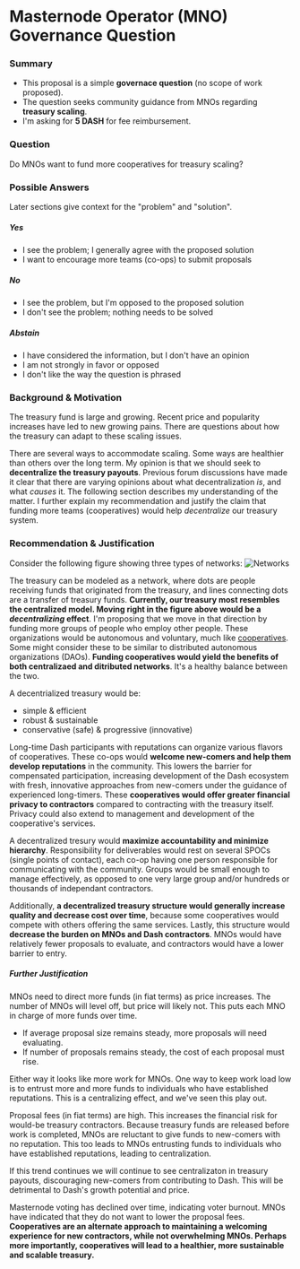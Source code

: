 # Masternode Operator (MNO) Governance Question

### Summary
* This proposal is a simple **governace question** (no scope of work proposed). 
* The question seeks community guidance from MNOs regarding **treasury scaling**.
* I'm asking for **5 DASH** for fee reimbursement.

### Question
Do MNOs want to fund more cooperatives for treasury scaling?

### Possible Answers
Later sections give context for the "problem" and "solution".

##### Yes
* I see the problem;  I generally agree with the proposed solution
* I want to encourage more teams (co-ops) to submit proposals

##### No
* I see the problem, but I'm opposed to the proposed solution
* I don't see the problem; nothing needs to be solved

##### Abstain
* I have considered the information, but I don't have an opinion
* I am not strongly in favor or opposed
* I don't like the way the question is phrased

### Background & Motivation
The treasury fund is large and growing.  Recent price and popularity increases have led to new growing pains.  There are questions about how the treasury can adapt to these scaling issues.

There are several ways to accommodate scaling.  Some ways are healthier than others over the long term.  My opinion is that we should seek to **decentralize the treasury payouts**.  Previous forum discussions have made it clear that there are varying opinions about what decentralization *is*, and what *causes* it.  The following section describes my understanding of the matter.  I further explain my recommendation and justify the claim that funding more teams (cooperatives) would help *decentralize* our treasury system.

### Recommendation & Justification
Consider the following figure showing three types of networks:
![Networks](https://github.com/riongull/governance/blob/master/networks.jpeg "Dash treasury can be modelled as a network")

The treasury can be modeled as a network, where dots are people receiving funds that originated from the treasury, and lines connecting dots are a transfer of treasury funds.  **Currently, our treasury most resembles the centralized model.  Moving right in the figure above would be a *decentralizing* effect**.  I'm proposing that we move in that direction by funding more groups of people who employ other people.  These organizations would be autonomous and voluntary, much like [cooperatives](https://en.wikipedia.org/wiki/Cooperative).  Some might consider these to be similar to distributed autonomous organizations (DAOs).  **Funding cooperatives would yield the benefits of both centralizaed and ditributed networks**.  It's a healthy balance between the two.  

A decentrialized treasury would be:

* simple & efficient
* robust & sustainable
* conservative (safe) & progressive (innovative)

Long-time Dash participants with reputations can organize various flavors of cooperatives. These co-ops would **welcome new-comers and help them develop reputations** in the community.  This lowers the barrier for compensated participation, increasing development of the Dash ecosystem with fresh, innovative approaches from new-comers under the guidance of experienced long-timers. These **cooperatives would offer greater financial privacy to contractors** compared to contracting with the treasury itself.  Privacy could also extend to management and development of the cooperative's services.

A decentralized tresury would **maximize accountability and minimize hierarchy**.  Responsibility for deliverables would rest on several SPOCs (single points of contact), each co-op having one person responsible for communicating with the community.  Groups would be small enough to manage effectively, as opposed to one very large group and/or hundreds or thousands of independant contractors.

Additionally, **a decentralized treasury structure would generally increase quality and decrease cost over time**, because some cooperatives would compete with others offering the same services.  Lastly, this structure would **decrease the burden on MNOs and Dash contractors**.  MNOs would have relatively fewer proposals to evaluate, and contractors would have a lower barrier to entry. 

##### Further Justification
MNOs need to direct more funds (in fiat terms) as price increases.  The number of MNOs will level off, but price will likely not.  This puts each MNO in charge of more funds over time.

* If average proposal size remains steady, more proposals will need evaluating.
* If number of proposals remains steady, the cost of each proposal must rise.  

Either way it looks like more work for MNOs.  One way to keep work load low is to entrust more and more funds to individuals who have established reputations.  This is a centralizing effect, and we've seen this play out.

Proposal fees (in fiat terms) are high.  This increases the financial risk for would-be treasury contractors.  Because treasury funds are released before work is completed, MNOs are reluctant to give funds to new-comers with no reputation.  This too leads to MNOs entrusting funds to individuals who have established reputations, leading to centralization.  

If this trend continues we will continue to see centralizaton in treasury payouts, discouraging new-comers from contributing to Dash.  This will be detrimental to Dash's growth potential and price.  

Masternode voting has declined over time, indicating voter burnout.  MNOs have indicated that they do not want to lower the proposal fees.  **Cooperatives are an alternate approach to maintaining a welcoming experience for new contractors, while not overwhelming MNOs.  Perhaps more importantly, cooperatives will lead to a healthier, more sustainable and scalable treasury.**
